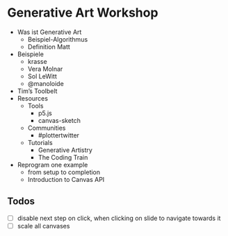 # Generative Art Workshop

- Was ist Generative Art
    - Beispiel-Algorithmus
    - Definition Matt
- Beispiele
    - krasse
    - Vera Molnar
    - Sol LeWitt
    - @manoloide
- Tim’s Toolbelt
- Resources
    - Tools
        - p5.js
        - canvas-sketch
    - Communities
        - #plottertwitter
    - Tutorials
        - Generative Artistry
        - The Coding Train
- Reprogram one example
    - from setup to completion
    - Introduction to Canvas API

## Todos
- [ ] disable next step on click, when clicking on slide to navigate towards it
- [ ] scale all canvases